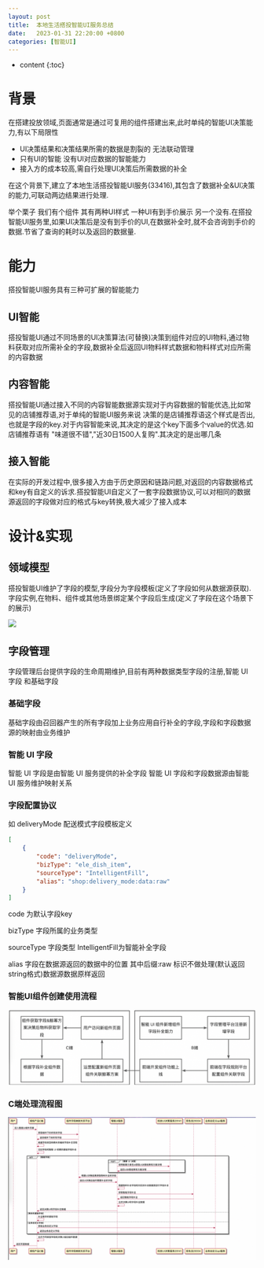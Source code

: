 ```yaml
---
layout: post
title:  本地生活搭投智能UI服务总结
date:   2023-01-31 22:20:00 +0800
categories: [智能UI]
---
```


* content
{:toc}

# 背景
在搭建投放领域,页面通常是通过可复用的组件搭建出来,此时单纯的智能UI决策能力,有以下局限性
* UI决策结果和决策结果所需的数据是割裂的 无法联动管理
* 只有UI的智能 没有UI对应数据的智能能力
* 接入方的成本较高,需自行处理UI决策后所需数据的补全

在这个背景下,建立了本地生活搭投智能UI服务(33416),其包含了数据补全&UI决策的能力,可联动两边结果进行处理.

举个栗子 我们有个组件 其有两种UI样式 一种UI有到手价展示 另一个没有.在搭投智能UI服务里,如果UI决策后是没有到手价的UI,在数据补全时,就不会咨询到手价的数据.节省了查询的耗时以及返回的数据量.
# 能力
搭投智能UI服务具有三种可扩展的智能能力
## UI智能
搭投智能UI通过不同场景的UI决策算法(可替换)决策到组件对应的UI物料,通过物料获取对应所需补全的字段,数据补全后返回UI物料样式数据和物料样式对应所需的内容数据
## 内容智能
搭投智能UI通过接入不同的内容智能数据源实现对于内容数据的智能优选,比如常见的店铺推荐语,对于单纯的智能UI服务来说 决策的是店铺推荐语这个样式是否出,也就是字段的key.对于内容智能来说,其决定的是这个key下面多个value的优选.如店铺推荐语有 "味道很不错","近30日1500人复购".其决定的是出哪几条
## 接入智能
在实际的开发过程中,很多接入方由于历史原因和链路问题,对返回的内容数据格式和key有自定义的诉求.搭投智能UI自定义了一套字段数据协议,可以对相同的数据源返回的字段做对应的格式与key转换,极大减少了接入成本
# 设计&实现
## 领域模型
搭投智能UI维护了字段的模型,字段分为字段模板(定义了字段如何从数据源获取).字段实例,在物料、组件或其他场景绑定某个字段后生成(定义了字段在这个场景下的展示)

![](https://intranetproxy.alipay.com/skylark/lark/__puml/f2cc567ca5649a9f215d40d06666c243.svg#lake_card_v2=eyJ0eXBlIjoicHVtbCIsImNvZGUiOiJAc3RhcnR1bWxcbm5hbWVzcGFjZSDmkK3lu7rln58gI0RERERERCB7XG5cdGNsYXNzIOe7hOS7tiB7XG5cdOe7hOS7tklEXG5cdC4uXG5cdOS4muWKoeexu-Wei1xuXHTlrZfmrrVcblx05a2X5q616YWN572uXG5cdF9fXG4gIOS_neWtmOe7hOS7tigpXG5cdOafpeivoue7hOS7tigpXG59XG59XG5cblxubmFtZXNwYWNlIOaKleaUvuWfnyAjREREREREIHtcblx0Y2xhc3Mg5a2X5q61IHtcblx05a2X5q61SURcblx0Li5cblx05a2X5q61Y29kZVxuXHTkvp3otZblrZfmrrXpm4Zcblx05p2l5rqQ57G75Z6LKOWPrOWbniDmmbrog73ooaXlhagg5Z-656GA6KGl5YWoKVxuXHTkuJrliqHnsbvlnotcblx05Lia5Yqh57G75Z6L5Yir5ZCNXG5cdF9fXG4gIOS_neWtmOWtl-autSgpXG5cdOafpeivouWtl-autSgpXG59XG5cdGNsYXNzIOS4muWKoeexu-Wei-Wtl-autemFjee9riB7XG5cdOinhOWImUlEXG5cdC4uXG5cdOWtl-autUlEXG5cdOS4muWKoeexu-Wei1xuXHTlhbPogZRJRCjnu4Tku7blkI3miJbnianmlplJRClcblx05YWz6IGU57G75Z6LKOe7hOS7tuaIlueJqeaWmSlcblx05a2X5q616YWN572uKOaYr-WQpuWPr-ingSlcblx0X19cbiAg5L-d5a2Y5a2X5q616KeE5YiZKClcblx05p-l6K-i5a2X5q616KeE5YiZKClcbn1cbiAg5a2X5q61IFwiMVwiIDwtLT4gXCJuXCIg5Lia5Yqh57G75Z6L5a2X5q616YWN572uXG5cdOaQreW7uuWfny7nu4Tku7YgXCIxXCIgPC0tPiBcIm5cIiDkuJrliqHnsbvlnovlrZfmrrXphY3nva5cbn1cblxuQGVuZHVtbFxuIiwidXJsIjoiaHR0cHM6Ly9pbnRyYW5ldHByb3h5LmFsaXBheS5jb20vc2t5bGFyay9sYXJrL19fcHVtbC9mMmNjNTY3Y2E1NjQ5YTlmMjE1ZDQwZDA2NjY2YzI0My5zdmciLCJpZCI6IlBJNFI2IiwibWFyZ2luIjp7InRvcCI6dHJ1ZSwiYm90dG9tIjp0cnVlfSwiY2FyZCI6ImRpYWdyYW0ifQ==)

## 字段管理
字段管理后台提供字段的生命周期维护,目前有两种数据类型字段的注册,智能 UI 字段  和基础字段
### 基础字段
基础字段由召回器产生的所有字段加上业务应用自行补全的字段,字段和字段数据源的映射由业务维护
### 智能 UI 字段
智能 UI 字段是由智能 UI 服务提供的补全字段  智能 UI 字段和字段数据源由智能 UI 服务维护映射关系

### 字段配置协议
如 deliveryMode 配送模式字段模板定义
```json
[
    {
        "code": "deliveryMode",
        "bizType": "ele_dish_item",
        "sourceType": "IntelligentFill",
        "alias": "shop:delivery_mode:data:raw"
    }
]
```
code 为默认字段key

bizType 字段所属的业务类型

sourceType 字段类型 IntelligentFill为智能补全字段

alias 字段在数据源返回的数据中的位置 其中后缀:raw 标识不做处理(默认返回string格式)数据源数据原样返回

### 智能UI组件创建使用流程
![img_1.png](images/smartUIPic1.png)

### C端处理流程图
![img.png](images/smartUIPic.png)